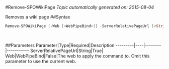 #Remove-SPOWikiPage
*Topic automatically generated on: 2015-08-04*

Removes a wiki page
##Syntax
```powershell
Remove-SPOWikiPage [-Web [<WebPipeBind>]] -ServerRelativePageUrl [<String>]
```
&nbsp;

##Parameters
Parameter|Type|Required|Description
---------|----|--------|-----------
ServerRelativePageUrl|String|True|
Web|WebPipeBind|False|The web to apply the command to. Omit this parameter to use the current web.
